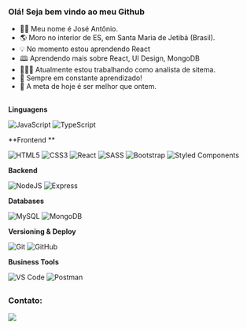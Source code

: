 ### Olá! Seja bem vindo ao meu Github

- 👦🏻 Meu nome é José Antônio.
- 🌎 Moro no interior de ES, em Santa Maria de Jetibá (Brasil).
- 💡 No momento estou aprendendo React
- 🕮 Aprendendo mais sobre React, UI Design, MongoDB
- 👨🏼‍💻 Atualmente estou trabalhando como analista de sitema.
- 🚀 Sempre em constante aprendizado!
- 🎯 A meta de hoje é ser melhor que ontem.


##

**Linguagens**

  ![JavaScript](https://img.shields.io/badge/-JavaScript-333333?style=for-the-badge&logo=javascript)
  ![TypeScript](https://img.shields.io/badge/-TypeScript-333333?style=for-the-badge&logo=typescript)

**Frontend **

  ![HTML5](https://img.shields.io/badge/-HTML5-333333?style=for-the-badge&logo=HTML5)
  ![CSS3](https://img.shields.io/badge/-CSS3-333333?style=for-the-badge&logo=CSS3&logoColor=1572B6)
  ![React](https://img.shields.io/badge/-React-333333?style=for-the-badge&logo=react)
  ![SASS](https://img.shields.io/badge/-Sass-333333?style=for-the-badge&logo=sass)
  ![Bootstrap](https://img.shields.io/badge/-Bootstrap-333333?style=for-the-badge&logo=bootstrap)
  ![Styled Components](https://img.shields.io/badge/-Styled%20Components-333333?style=for-the-badge&logo=styled-components&logoColor=white)
  

**Backend**

  ![NodeJS](https://img.shields.io/badge/-NodeJS-333333?style=for-the-badge&logo=node.js)
  ![Express](https://img.shields.io/badge/-Express-333333?style=for-the-badge&logo=express)

  
**Databases**

  ![MySQL](https://img.shields.io/badge/-MySQL-333333?style=for-the-badge&logo=mysql)
  ![MongoDB](https://img.shields.io/badge/-MongoDB-333333?style=for-the-badge&logo=mongodb)
  
  
  **Versioning & Deploy**

  ![Git](https://img.shields.io/badge/-Git-333333?style=for-the-badge&logo=git)
  ![GitHub](https://img.shields.io/badge/-GitHub-333333?style=for-the-badge&logo=github)

  
**Business Tools**

  ![VS Code](https://img.shields.io/badge/-Visual%20Studio%20Code-333333?style=for-the-badge&logo=visual-studio-code&logoColor=007ACC)
  ![Postman](https://img.shields.io/badge/-Postman-333333?style=for-the-badge&logo=postman)
  
  
  ##
  
  ### Contato:
  
  <div>
  <a href="https://linkedin.com/in/josé-antônio-capucho/" target="_blank"><img src="https://img.shields.io/badge/-LinkedIn-%230077B5?style=for-the-badge&logo=linkedin&logoColor=white" target="_blank"></a> 
  </a>
</div>
